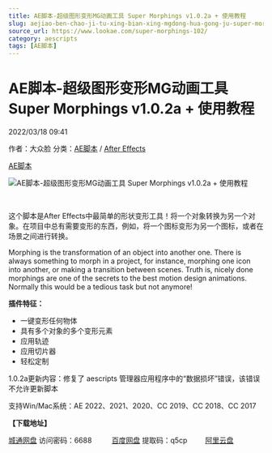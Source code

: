 ```yaml
---
title: AE脚本-超级图形变形MG动画工具 Super Morphings v1.0.2a + 使用教程
slug: aejiao-ben-chao-ji-tu-xing-bian-xing-mgdong-hua-gong-ju-super-morphings-v1-0-2a-shi-yong-jiao-cheng
source_url: https://www.lookae.com/super-morphings-102/
category: aescripts
tags: [AE脚本]
---
```

# AE脚本-超级图形变形MG动画工具 Super Morphings v1.0.2a + 使用教程

2022/03/18 09:41

作者：大众脸
分类：[AE脚本](https://www.lookae.com/after-effects/aescripts/) / [After Effects](https://www.lookae.com/after-effects/)

[AE脚本](https://www.lookae.com/tag/ae%e8%84%9a%e6%9c%ac/)

![AE脚本-超级图形变形MG动画工具 Super Morphings v1.0.2a + 使用教程](https://www.lookae.com/wp-content/uploads/2020/10/Super-Morphings.jpg "AE脚本-超级图形变形MG动画工具 Super Morphings v1.0.2a + 使用教程-LookAE.com")

[﻿﻿﻿](https://cloud.video.taobao.com//play/u/705956171/p/1/e/6/t/1/283151321076.mp4)

这个脚本是After Effects中最简单的形状变形工具！将一个对象转换为另一个对象。在项目中总有需要变形的东西，例如，将一个图标变形为另一个图标，或者在场景之间进行转换。

Morphing is the transformation of an object into another one. There is always something to morph in a project, for instance, morphing one icon into another, or making a transition between scenes. Truth is, nicely done morphings are one of the secrets to the best motion design animations. Normally this would be a tedious task but not anymore!

**插件特征：**

* 一键变形任何物体
* 具有多个对象的多个变形元素
* 应用轨迹
* 应用切片器
* 轻松定制

1.0.2a更新内容：修复了 aescripts 管理器应用程序中的“数据损坏”错误，该错误不允许更新脚本

支持Win/Mac系统：AE 2022、2021、2020、CC 2019、CC 2018、CC 2017

**【下载地址】**

[城通网盘](https://url70.ctfile.com/f/2827370-556967685-912275) 访问密码：6688          [百度网盘](https://pan.baidu.com/s/18bLqD22IkS7vwaORTNSxPw?pwd=q5cp) 提取码：q5cp         [阿里云盘](https://www.aliyundrive.com/s/tCDJCjkYrE3)
